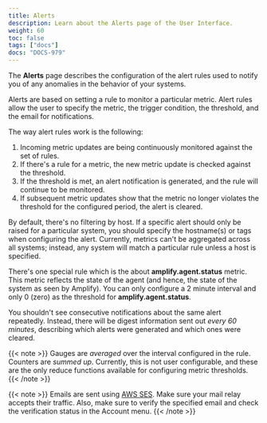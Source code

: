 ```yaml
---
title: Alerts
description: Learn about the Alerts page of the User Interface.
weight: 60
toc: false
tags: ["docs"]
docs: "DOCS-979"
---
```


The **Alerts** page describes the configuration of the alert rules used to notify you of any anomalies in the behavior of your systems.

Alerts are based on setting a rule to monitor a particular metric. Alert rules allow the user to specify the metric, the trigger condition, the threshold, and the email for notifications.

The way alert rules work is the following:

  1. Incoming metric updates are being continuously monitored against the set of rules.
  2. If there's a rule for a metric, the new metric update is checked against the threshold.
  3. If the threshold is met, an alert notification is generated, and the rule will continue to be monitored.
  4. If subsequent metric updates show that the metric no longer violates the threshold for the configured period, the alert is cleared.

By default, there's no filtering by host. If a specific alert should only be raised for a particular system, you should specify the hostname(s) or tags when configuring the alert. Currently, metrics can't be aggregated across all systems; instead, any system will match a particular rule unless a host is specified.

There's one special rule which is the about **amplify.agent.status** metric. This metric reflects the state of the agent (and hence, the state of the system as seen by Amplify). You can only configure a 2 minute interval and only 0 (zero) as the threshold for **amplify.agent.status**.

You shouldn't see consecutive notifications about the same alert repeatedly. Instead, there will be digest information sent out *every 60 minutes*, describing which alerts were generated and which ones were cleared.

{{< note >}} Gauges are *averaged* over the interval configured in the rule. Counters are *summed up*. Currently, this is not user configurable, and these are the only reduce functions available for configuring metric thresholds. {{< /note >}}

{{< note >}} Emails are sent using [AWS SES](https://aws.amazon.com/ses/). Make sure your mail relay accepts their traffic. Also, make sure to verify the specified email and check the verification status in the Account menu. {{< /note >}}
